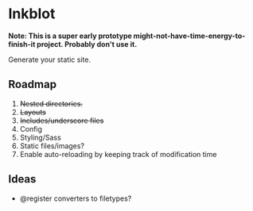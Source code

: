 # Inkblot

**Note: This is a super early prototype might-not-have-time-energy-to-finish-it project.  Probably don't use it.**

Generate your static site.

## Roadmap

  1. ~~Nested directories.~~
  2. ~~Layouts~~
  3. ~~Includes/underscore files~~
  4. Config
  5. Styling/Sass
  6. Static files/images?
  7. Enable auto-reloading by keeping track of modification time

## Ideas

- @register converters to filetypes?

